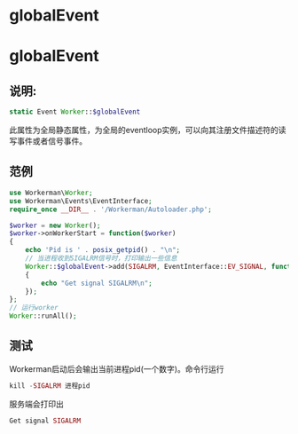 # globalEvent

# globalEvent

## 说明:


```php 
static Event Worker::$globalEvent

```
此属性为全局静态属性，为全局的eventloop实例，可以向其注册文件描述符的读写事件或者信号事件。

## 范例


```php 
use Workerman\Worker;
use Workerman\Events\EventInterface;
require_once __DIR__ . '/Workerman/Autoloader.php';

$worker = new Worker();
$worker->onWorkerStart = function($worker)
{
    echo 'Pid is ' . posix_getpid() . "\n";
    // 当进程收到SIGALRM信号时，打印输出一些信息
    Worker::$globalEvent->add(SIGALRM, EventInterface::EV_SIGNAL, function()
    {
        echo "Get signal SIGALRM\n";
    });
};
// 运行worker
Worker::runAll();

```
## 测试

Workerman启动后会输出当前进程pid(一个数字)。命令行运行


```php 
kill -SIGALRM 进程pid

```
服务端会打印出


```php 
Get signal SIGALRM

```